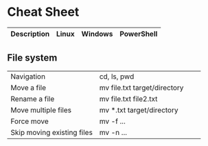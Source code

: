 # Cheat Sheet

| Description | Linux | Windows | PowerShell |
| --- | --- | --- | --- |

## File system
| | | | |
| --- | --- | --- | --- |
| Navigation | cd, ls, pwd |
| Move a file | mv file.txt target/directory |
| Rename a file | mv file.txt file2.txt |
| Move multiple files | mv *.txt target/directory |
| Force move | mv -f ... |
| Skip moving existing files | mv -n ... |
